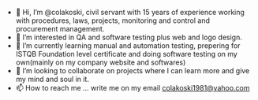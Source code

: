 - 👋 Hi, I’m @colakoski, civil servant with 15 years of experience working with procedures, laws, projects, monitoring and control and procurement management.
- 👀 I’m interested in QA and software testing plus web and logo design.
- 🌱 I’m currently learning manual and automation testing, prepering for ISTQB Foundation level certificate and doing software testing on my own(mainly on my company website and softwares)
- 💞️ I’m looking to collaborate on projects where I can learn more and give my mind and soul in it.
- 📫 How to reach me ... write me on my email colakoski1981@yahoo.com

<!---
colakoski/colakoski is a ✨ special ✨ repository because its `README.md` (this file) appears on your GitHub profile.
You can click the Preview link to take a look at your changes.
--->
